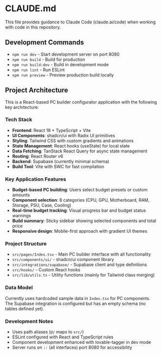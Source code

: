 # CLAUDE.md

This file provides guidance to Claude Code (claude.ai/code) when working with code in this repository.

## Development Commands

- `npm run dev` - Start development server on port 8080
- `npm run build` - Build for production
- `npm run build:dev` - Build in development mode  
- `npm run lint` - Run ESLint
- `npm run preview` - Preview production build locally

## Project Architecture

This is a React-based PC builder configurator application with the following key architecture:

### Tech Stack
- **Frontend**: React 18 + TypeScript + Vite
- **UI Components**: shadcn/ui with Radix UI primitives
- **Styling**: Tailwind CSS with custom gradients and animations
- **State Management**: React hooks (useState) for local state
- **Data Fetching**: TanStack React Query for async state management
- **Routing**: React Router v6
- **Backend**: Supabase (currently minimal schema)
- **Build Tool**: Vite with SWC for fast compilation

### Key Application Features
- **Budget-based PC building**: Users select budget presets or custom amounts
- **Component selection**: 8 categories (CPU, GPU, Motherboard, RAM, Storage, PSU, Case, Cooling)
- **Real-time budget tracking**: Visual progress bar and budget status warnings
- **Build summary**: Sticky sidebar showing selected components and total price
- **Responsive design**: Mobile-first approach with gradient UI themes

### Project Structure
- `src/pages/Index.tsx` - Main PC builder interface with all functionality
- `src/components/ui/` - shadcn/ui component library
- `src/integrations/supabase/` - Supabase client and type definitions
- `src/hooks/` - Custom React hooks
- `src/lib/utils.ts` - Utility functions (mainly for Tailwind class merging)

### Data Model
Currently uses hardcoded sample data in `Index.tsx` for PC components. The Supabase integration is configured but has an empty schema (no tables defined yet).

### Development Notes
- Uses path aliases (`@/` maps to `src/`)
- ESLint configured with React and TypeScript rules
- Component development enhanced with lovable-tagger in dev mode
- Server runs on `::` (all interfaces) port 8080 for accessibility